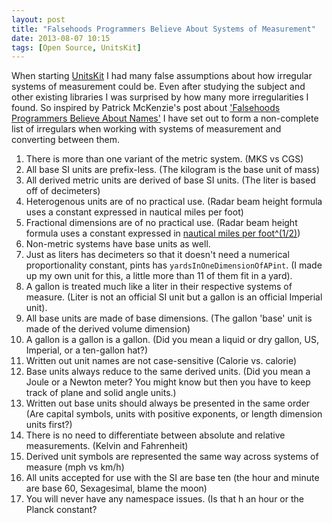 ```yaml
---
layout: post
title: "Falsehoods Programmers Believe About Systems of Measurement"
date: 2013-08-07 10:15
tags: [Open Source, UnitsKit] 
---
```


When starting [UnitsKit](https://github.com/stevemoser/UnitsKit) I had many false assumptions about how irregular systems of measurement could be. Even after studying the subject and other existing libraries I was surprised by how many more irregularities I found. So inspired by Patrick McKenzie's post about ['Falsehoods Programmers Believe About Names'](http://www.kalzumeus.com/2010/06/17/falsehoods-programmers-believe-about-names/) I have set out to form a non-complete list of irregulars when working with systems of measurement and converting between them.

1. There is more than one variant of the metric system. (MKS vs CGS)
2. All base SI units are prefix-less. (The kilogram is the base unit of mass)
3. All derived metric units are derived of base SI units. (The liter is based off of decimeters)
4. Heterogenous units are of no practical use. (Radar beam height formula uses a constant expressed in nautical miles per foot)
5. Fractional dimensions are of no practical use. (Radar beam height formula uses a constant expressed in [nautical miles per foot^(1/2)](http://www.boost.org/doc/libs/1_37_0/doc/html/boost_units/Units.html))
6. Non-metric systems have base units as well.
7. Just as liters has decimeters so that it doesn't need a numerical proportionality constant, pints has `yardsInOneDimensionOfAPint`. (I made up my own unit for this, a little more than 11 of them fit in a yard).
8. A gallon is treated much like a liter in their respective systems of measure. (Liter is not an official SI unit but a gallon is an official Imperial unit).
9. All base units are made of base dimensions. (The gallon 'base' unit is made of the derived volume dimension)
10. A gallon is a gallon is a gallon. (Did you mean a liquid or dry gallon, US, Imperial, or a ten-gallon hat?)
11. Written out unit names are not case-sensitive (Calorie vs. calorie)
12. Base units always reduce to the same derived units. (Did you mean a Joule or a Newton meter? You might know but then you have to keep track of plane and solid angle units.)
13. Written out base units should always be presented in the same order (Are capital symbols, units with positive exponents, or length dimension units first?)
14. There is no need to differentiate between absolute and relative measurements. (Kelvin and Fahrenheit)
15. Derived unit symbols are represented the same way across systems of measure (mph vs km/h)
16. All units accepted for use with the SI are base ten (the hour and minute are base 60, Sexagesimal, blame the moon)
17. You will never have any namespace issues. (Is that h an hour or the Planck constant?
